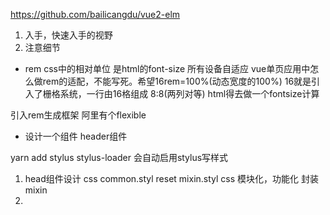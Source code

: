 https://github.com/bailicangdu/vue2-elm

1. 入手，快速入手的视野
2. 注意细节

- rem
css中的相对单位
是html的font-size 所有设备自适应
vue单页应用中怎么做rem的适配，不能写死。希望16rem=100%(动态宽度的100%)
16就是引入了栅格系统，一行由16格组成 8:8(两列对等) 
html得去做一个fontsize计算

引入rem生成框架 阿里有个flexible

- 设计一个组件 header组件

yarn add stylus stylus-loader 会自动启用stylus写样式

1. head组件设计 css 
common.styl reset
mixin.styl css 模块化，功能化
封装 mixin
2. 